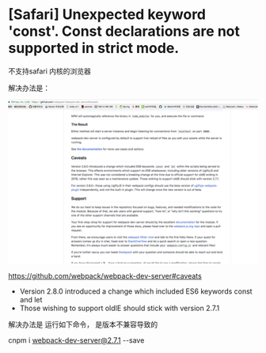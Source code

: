 # [Safari] Unexpected keyword 'const'. Const declarations are not supported in strict mode.



不支持safari 内核的浏览器

解决办法是：



![](../assets/webpack-dev-server-error.png)





<https://github.com/webpack/webpack-dev-server#caveats>

- Version 2.8.0 introduced a change which included ES6 keywords const and let
- Those wishing to support oldIE should stick with version 2.7.1



解决办法是 运行如下命令， 是版本不兼容导致的



cnpm i webpack-dev-server@2.7.1 --save